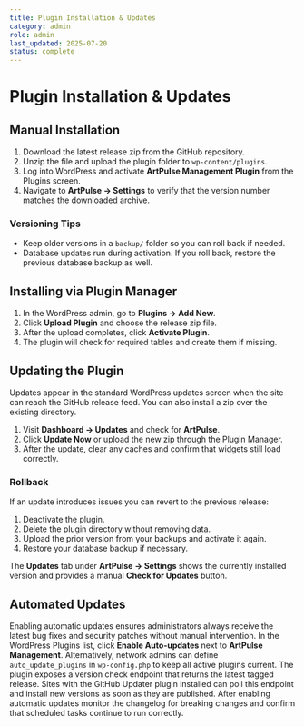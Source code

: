 ```yaml
---
title: Plugin Installation & Updates
category: admin
role: admin
last_updated: 2025-07-20
status: complete
---
```

# Plugin Installation & Updates


## Manual Installation

1. Download the latest release zip from the GitHub repository.
2. Unzip the file and upload the plugin folder to `wp-content/plugins`.
3. Log into WordPress and activate **ArtPulse Management Plugin** from the Plugins screen.
4. Navigate to **ArtPulse → Settings** to verify that the version number matches the downloaded archive.

### Versioning Tips

- Keep older versions in a `backup/` folder so you can roll back if needed.
- Database updates run during activation. If you roll back, restore the previous database backup as well.

## Installing via Plugin Manager

1. In the WordPress admin, go to **Plugins → Add New**.
2. Click **Upload Plugin** and choose the release zip file.
3. After the upload completes, click **Activate Plugin**.
4. The plugin will check for required tables and create them if missing.

## Updating the Plugin

Updates appear in the standard WordPress updates screen when the site can reach the GitHub release feed. You can also install a zip over the existing directory.

1. Visit **Dashboard → Updates** and check for **ArtPulse**.
2. Click **Update Now** or upload the new zip through the Plugin Manager.
3. After the update, clear any caches and confirm that widgets still load correctly.

### Rollback

If an update introduces issues you can revert to the previous release:

1. Deactivate the plugin.
2. Delete the plugin directory without removing data.
3. Upload the prior version from your backups and activate it again.
4. Restore your database backup if necessary.

The **Updates** tab under **ArtPulse → Settings** shows the currently installed version and provides a manual **Check for Updates** button.

## Automated Updates

Enabling automatic updates ensures administrators always receive the latest bug fixes and security patches without manual intervention. In the WordPress Plugins list, click **Enable Auto-updates** next to **ArtPulse Management**. Alternatively, network admins can define `auto_update_plugins` in `wp-config.php` to keep all active plugins current. The plugin exposes a version check endpoint that returns the latest tagged release. Sites with the GitHub Updater plugin installed can poll this endpoint and install new versions as soon as they are published. After enabling automatic updates monitor the changelog for breaking changes and confirm that scheduled tasks continue to run correctly.